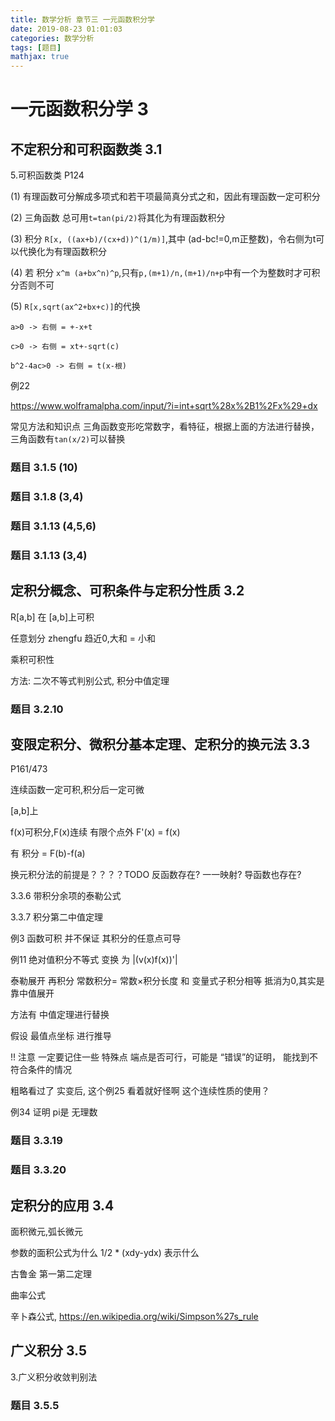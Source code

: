 ```yaml
---
title: 数学分析 章节三 一元函数积分学
date: 2019-08-23 01:01:03
categories: 数学分析
tags: [题目]
mathjax: true
---
```


# 一元函数积分学 3

## 不定积分和可积函数类 3.1

5.可积函数类 P124

(1) 有理函数可分解成多项式和若干项最简真分式之和，因此有理函数一定可积分

(2) 三角函数 总可用`t=tan(pi/2)`将其化为有理函数积分

(3) 积分 `R[x, ((ax+b)/(cx+d))^(1/m)]`,其中 (ad-bc!=0,m正整数)，令右侧为t可以代换化为有理函数积分

(4) 若 积分 `x^m (a+bx^n)^p`,只有`p,(m+1)/n,(m+1)/n+p`中有一个为整数时才可积分否则不可

(5) `R[x,sqrt(ax^2+bx+c)]`的代换

`a>0 -> 右侧 = +-x+t`

`c>0 -> 右侧 = xt+-sqrt(c)`

`b^2-4ac>0 -> 右侧 = t(x-根)`

例22

https://www.wolframalpha.com/input/?i=int+sqrt%28x%2B1%2Fx%29+dx

常见方法和知识点 三角函数变形吃常数字，看特征，根据上面的方法进行替换，三角函数有`tan(x/2)`可以替换

<!-- more -->

### 题目 3.1.5 (10)

### 题目 3.1.8 (3,4)

### 题目 3.1.13 (4,5,6)

### 题目 3.1.13 (3,4)

## 定积分概念、可积条件与定积分性质 3.2

R[a,b] 在 [a,b]上可积

任意划分 zhengfu 趋近0,大和 = 小和

乘积可积性

方法: 二次不等式判别公式, 积分中值定理

### 题目 3.2.10

## 变限定积分、微积分基本定理、定积分的换元法 3.3

P161/473

连续函数一定可积,积分后一定可微

[a,b]上

f(x)可积分,F(x)连续 有限个点外 F'(x) = f(x)

有 积分 = F(b)-f(a)

换元积分法的前提是？？？？TODO 反函数存在? 一一映射? 导函数也存在?


3.3.6 带积分余项的泰勒公式

3.3.7 积分第二中值定理

例3 函数可积 并不保证 其积分的任意点可导

例11 绝对值积分不等式 变换 为 |(v(x)f(x))'|

泰勒展开 再积分 常数积分= 常数×积分长度 和 变量式子积分相等 抵消为0,其实是靠中值展开

方法有 中值定理进行替换

假设 最值点坐标 进行推导

!! 注意 一定要记住一些 特殊点 端点是否可行，可能是 “错误”的证明， 能找到不符合条件的情况

粗略看过了 实变后, 这个例25 看着就好怪啊 这个连续性质的使用？

例34 证明 pi是 无理数

### 题目 3.3.19

### 题目 3.3.20

## 定积分的应用 3.4

面积微元,弧长微元

参数的面积公式为什么 1/2 * (xdy-ydx) 表示什么

古鲁金 第一第二定理

曲率公式

辛卜森公式, https://en.wikipedia.org/wiki/Simpson%27s_rule

## 广义积分 3.5

3.广义积分收敛判别法

### 题目 3.5.5


